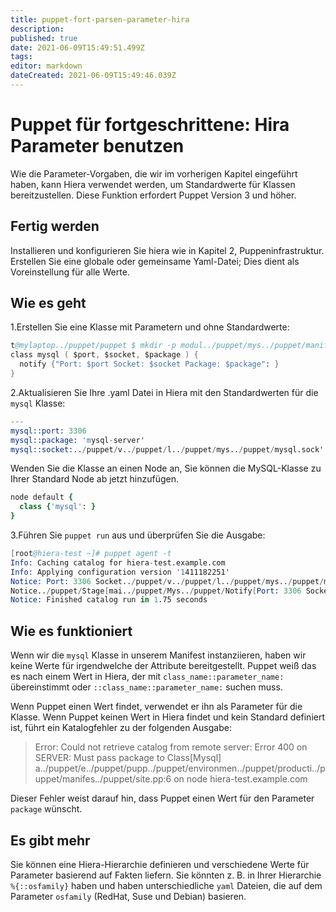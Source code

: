 ```yaml
---
title: puppet-fort-parsen-parameter-hira
description: 
published: true
date: 2021-06-09T15:49:51.499Z
tags: 
editor: markdown
dateCreated: 2021-06-09T15:49:46.039Z
---
```


# Puppet für fortgeschrittene: Hira Parameter benutzen

Wie die Parameter-Vorgaben, die wir im vorherigen Kapitel eingeführt haben, kann Hiera verwendet werden, um Standardwerte für Klassen bereitzustellen. Diese Funktion erfordert Puppet Version 3 und höher.

## Fertig werden

Installieren und konfigurieren Sie hiera wie in Kapitel 2, Puppeninfrastruktur. Erstellen Sie eine globale oder gemeinsame Yaml-Datei; Dies dient als Voreinstellung für alle Werte.

## Wie es geht

1.Erstellen Sie eine Klasse mit Parametern und ohne Standardwerte:

```s
t@mylaptop../puppet/puppet $ mkdir -p modul../puppet/mys../puppet/manifests t@mylaptop../puppet/puppet $ vim modul../puppet/mys../puppet/manifes../puppet/init.pp
class mysql ( $port, $socket, $package ) {
  notify {"Port: $port Socket: $socket Package: $package": }
}

```

2.Aktualisieren Sie Ihre .yaml Datei in Hiera mit den Standardwerten für die `mysql` Klasse:

```s
---
mysql::port: 3306
mysql::package: 'mysql-server'
mysql::socket:../puppet/v../puppet/l../puppet/mys../puppet/mysql.sock'
```

Wenden Sie die Klasse an einen Node an, Sie können die MySQL-Klasse zu Ihrer Standard Node ab jetzt hinzufügen.

```ruby
node default {
  class {'mysql': }
}
```

3.Führen Sie `puppet run` aus und überprüfen Sie die Ausgabe:

```s
[root@hiera-test ~]# puppet agent -t
Info: Caching catalog for hiera-test.example.com
Info: Applying configuration version '1411182251'
Notice: Port: 3306 Socket../puppet/v../puppet/l../puppet/mys../puppet/mysql.sock Package: mysql-server
Notice../puppet/Stage[mai../puppet/Mys../puppet/Notify[Port: 3306 Socket../puppet/v../puppet/l../puppet/mys../puppet/mysql.sock Package: mysql-serve../puppet/message: defined 'message' as 'Port: 3306 Socket../puppet/v../puppet/l../puppet/mys../puppet/mysql.sock Package: mysql-server'
Notice: Finished catalog run in 1.75 seconds
```

## Wie es funktioniert

Wenn wir die `mysql` Klasse in unserem Manifest instanziieren, haben wir keine Werte für irgendwelche der Attribute bereitgestellt.
Puppet weiß das es nach einem Wert in Hiera, der mit `class_name::parameter_name:` übereinstimmt oder `::class_name::parameter_name:` suchen muss.

Wenn Puppet einen Wert findet, verwendet er ihn als Parameter für die Klasse. Wenn Puppet keinen Wert in Hiera findet und kein Standard definiert ist, führt ein Katalogfehler zu der folgenden Ausgabe:

> Error: Could not retrieve catalog from remote server: Error 400 on SERVER: Must pass package to Class[Mysql] a../puppet/e../puppet/pupp../puppet/environmen../puppet/producti../puppet/manifes../puppet/site.pp:6 on node hiera-test.example.com

Dieser Fehler weist darauf hin, dass Puppet einen Wert für den Parameter `package` wünscht.

## Es gibt mehr

Sie können eine Hiera-Hierarchie definieren und verschiedene Werte für Parameter basierend auf Fakten liefern.
Sie könnten z. B. in Ihrer Hierarchie `%{::osfamily}` haben und haben unterschiedliche `yaml` Dateien, die auf dem Parameter `osfamily` (RedHat, Suse und Debian) basieren.
